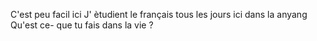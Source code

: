 C'est peu facil ici
J' ètudient le français tous les jours ici dans la anyang 
Qu'est ce- que tu fais dans la vie ?
